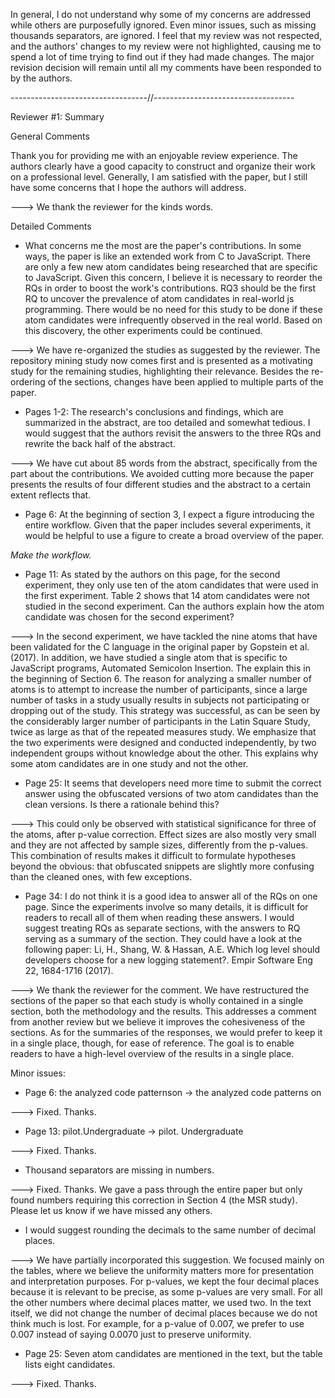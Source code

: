 In general, I do not understand why some of my concerns are addressed while others are purposefully ignored. Even minor issues, such as missing thousands separators, are ignored. I feel that my review was not respected, and the authors' changes to my review were not highlighted, causing me to spend a lot of time trying to find out if they had made changes. The major revision decision will remain until all my comments have been responded to by the authors.

----------------------------------//-----------------------------------

Reviewer #1: Summary


General Comments

Thank you for providing me with an enjoyable review experience. The authors clearly have a good capacity to construct and organize their work on a professional level. Generally, I am satisfied with the paper, but I still have some concerns that I hope the authors will address.

---> We thank the reviewer for the kinds words.

Detailed Comments

- What concerns me the most are the paper's contributions. In some ways, the paper is like an extended work from C to JavaScript. There are only a few new atom candidates being researched that are specific to JavaScript. Given this concern, I believe it is necessary to reorder the RQs in order to boost the work's contributions. RQ3 should be the first RQ to uncover the prevalence of atom candidates in real-world js programming. There would be no need for this study to be done if these atom candidates were infrequently observed in the real world. Based on this discovery, the other experiments could be continued.

---> We have re-organized the studies as suggested by the reviewer. The repository mining study now comes first and is presented as a motivating study for the remaining studies, highlighting their relevance. Besides the re-ordering of the sections, changes have been applied to multiple parts of the paper. 


- Pages 1-2: The research's conclusions and findings, which are summarized in the abstract, are too detailed and somewhat tedious. I would suggest that the authors revisit the answers to the three RQs and rewrite the back half of the abstract.

---> We have cut about 85 words from the abstract, specifically from the part about the contributions. We avoided cutting more because the paper presents the results of four different studies and the abstract to a certain extent reflects that. 


- Page 6: At the beginning of section 3, I expect a figure introducing the entire workflow. Given that the paper includes several experiments, it would be helpful to use a figure to create a broad overview of the paper.

*Make the workflow.* 


- Page 11: As stated by the authors on this page,  for the second experiment, they only use ten of the atom candidates that were used in the first experiment. Table 2 shows that 14 atom candidates were not studied in the second experiment. Can the authors explain how the atom candidate was chosen for the second experiment?

---> In the second experiment, we have tackled the nine atoms that have been validated for the C language in the original paper by Gopstein et al. (2017). In addition, we have studied a single atom that is specific to JavaScript programs, Automated Semicolon Insertion. The explain this in the beginning of Section 6. The reason for analyzing a smaller number of atoms is to attempt to increase the number of participants, since a large number of tasks in a study usually results in subjects not participating or dropping out of the study. This strategy was successful, as can be seen by the considerably larger number of participants in the Latin Square Study, twice as large as that of the repeated measures study. We emphasize that the two experiments were designed and conducted independently, by two independent groups without knowledge about the other. This explains why some atom candidates are in one study and not the other. 


- Page 25: It seems that developers need more time to submit the correct answer using the obfuscated versions of two atom candidates than the clean versions. Is there a rationale behind this?

---> This could only be observed with statistical significance for three of the atoms, after p-value correction. Effect sizes are also mostly very small and they are not affected by sample sizes, differently from the p-values. This combination of results makes it difficult to formulate hypotheses beyond the obvious: that obfuscated snippets are slightly more confusing than the cleaned ones, with few exceptions. 


- Page 34: I do not think it is a good idea to answer all of the RQs on one page. Since the experiments involve so many details, it is difficult for readers to recall all of them when reading these answers. I would suggest treating RQs as separate sections, with the answers to RQ serving as a summary of the section. They could have a look at the following paper:
Li, H., Shang, W. & Hassan, A.E. Which log level should developers choose for a new logging statement?. Empir Software Eng 22, 1684-1716 (2017).


---> We thank the reviewer for the comment. We have restructured the sections of the paper so that each study is wholly contained in a single section, both the methodology and the results. This addresses a comment from another review but we believe it improves the cohesiveness of the sections. As for the summaries of the responses, we would prefer to keep it in a single place, though, for ease of reference. The goal is to enable readers to have a high-level overview of the results in a single place. 

Minor issues:

- Page 6: the analyzed code patternson -> the analyzed code patterns on

---> Fixed. Thanks.

- Page 13: pilot.Undergraduate -> pilot. Undergraduate

---> Fixed. Thanks. 

- Thousand separators are missing in numbers.

---> Fixed. Thanks. We gave a pass through the entire paper but only found numbers requiring this correction in Section 4 (the MSR study). Please let us know if we have missed any others. 

- I would suggest rounding the decimals to the same number of decimal places.

---> We have partially incorporated this suggestion. We focused mainly on the tables, where we believe the uniformity matters more for presentation and interpretation purposes. For p-values, we kept the four decimal places because it is relevant to be precise, as some p-values are very small. For all the other numbers where decimal places matter, we used two. In the text itself, we did not change the number of decimal places because we do not think much is lost. For example, for a p-value of 0.007, we prefer to use 0.007 instead of saying 0.0070 just to preserve uniformity.   

- Page 25: Seven atom candidates are mentioned in the text, but the table lists eight candidates.

---> Fixed. Thanks. 
